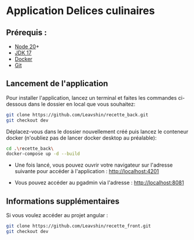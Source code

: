 # Application Delices culinaires
## Prérequis :
* [Node 20](https://nodejs.org/)+
* [JDK 17](https://www.oracle.com/fr/java/technologies/downloads/)
* [Docker](https://www.docker.com/get-started/)
* [Git](https://git-scm.com/downloads)

## Lancement de l'application

Pour installer l'application, lancez un terminal et faites les commandes ci-dessous dans le dossier en local que vous souhaitez:

```bash
git clone https://github.com/Leavshin/recette_back.git
git checkout dev
```

Déplacez-vous dans le dossier nouvellement créé puis lancez le conteneur docker (n'oubliez pas de lancer docker desktop au préalable):
```bash
cd .\recette_back\
docker-compose up -d --build
```

* Une fois lancé, vous pouvez ouvrir votre navigateur sur l'adresse suivante pour accéder à l'application : [http://localhost:4201](http://localhost:4201)

* Vous pouvez accéder au pgadmin via l'adresse : [http://localhost:8081](http://localhost:8081) 

## Informations supplémentaires

Si vous voulez accéder au projet angular : 
```bash
git clone https://github.com/Leavshin/recette_front.git
git checkout dev
```